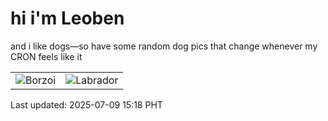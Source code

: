 # hi i'm Leoben

and i like dogs—so have some random dog pics that change whenever my CRON feels like it

|  |  |
|--------|----------|
| ![Borzoi](https://random-dog-vercel.vercel.app/api/random-borzoi?v=1752045537) | ![Labrador](https://random-dog-vercel.vercel.app/api/random-labrador?v=1752045537) |

Last updated: 2025-07-09 15:18 PHT
